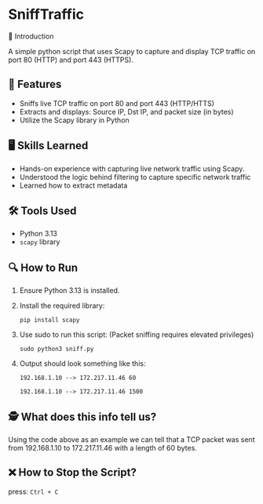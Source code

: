 # SniffTraffic

👃 Introduction

A simple python script that uses Scapy to capture and display TCP traffic on port 80 (HTTP) and port 443 (HTTPS).

## 📌 Features
- Sniffs live TCP traffic on port 80 and port 443 (HTTP/HTTS)
- Extracts and displays: Source IP, Dst IP, and packet size (in bytes)
- Utilize the Scapy library in Python

## 🖥️ Skills Learned
- Hands-on experience with capturing live network traffic using Scapy.
- Understood the logic behind filtering to capture specific network traffic
- Learned how to extract metadata

## 🛠️ Tools Used
- Python 3.13
- `scapy` library

## 🔍 How to Run 
1. Ensure Python 3.13 is installed.

2. Install the required library:

    `pip install scapy`

3. Use sudo to run this script: (Packet sniffing requires elevated privileges)

   `sudo python3 sniff.py`

4. Output should look something like this:

   `192.168.1.10 --> 172.217.11.46 60`
   
   `192.168.1.10 --> 172.217.11.46 1500`

## 🕵️ What does this info tell us?
Using the code above as an example we can tell that a TCP packet was sent from 192.168.1.10 to 172.217.11.46 with a length of 60 bytes.

## ❌ How to Stop the Script?
press: `Ctrl + C`
